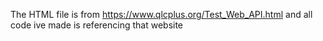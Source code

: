 The HTML file is from https://www.qlcplus.org/Test_Web_API.html
and all code ive made is referencing that website
